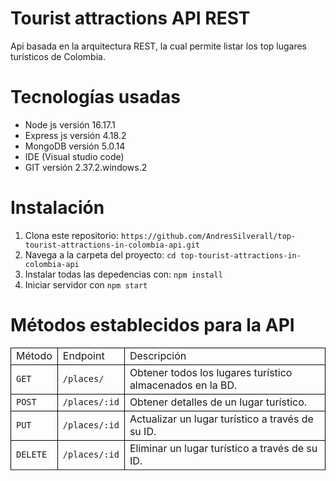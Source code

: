 # Tourist attractions API REST

Api basada en la arquitectura REST, la cual permite listar los top lugares turísticos de Colombia.

# Tecnologías usadas

- Node js versión 16.17.1
- Express js versión 4.18.2
- MongoDB versión 5.0.14
- IDE (Visual studio code)
- GIT versión 2.37.2.windows.2


# Instalación

1. Clona este repositorio: `https://github.com/AndresSilverall/top-tourist-attractions-in-colombia-api.git`
2. Navega a la carpeta del proyecto: `cd top-tourist-attractions-in-colombia-api`
3. Instalar todas las depedencias con: `npm install`
5. Iniciar servidor con `npm start`


# Métodos establecidos para la API

<table style="border-collapse: collapse; width: 100%;">
    <tr>
      <td style="border: 1px solid black;">Método</td>
      <td style="border: 1px solid black;">Endpoint</td>
      <td style="border: 1px solid black;">Descripción </td>
    </tr>
    <tr>
      <td style="border: 1px solid black;"><code>GET</code></td>
      <td style="border: 1px solid black;"><code>/places/</code></td>
      <td style="border: 1px solid black;">Obtener todos los lugares turístico almacenados en la BD.</td>
    </tr>
    <tr>
      <td style="border: 1px solid black;"><code>POST</code></td>
      <td style="border: 1px solid black;"><code>/places/:id</code></td>
      <td style="border: 1px solid black;">Obtener detalles de un lugar turístico.</td>
    </tr>
    <tr>
      <td style="border: 1px solid black;"><code>PUT</code></td>
      <td style="border: 1px solid black;"><code>/places/:id</code></td>
      <td style="border: 1px solid black;">Actualizar un lugar turístico a través de su ID.</td>
    </tr>
    <tr>
      <td style="border: 1px solid black;"><code>DELETE</code></td>
      <td style="border: 1px solid black;"><code>/places/:id</code></td>
      <td style="border: 1px solid black;">Eliminar un lugar turístico a través de su ID.</td>
    </tr>
    <tr>
</table>